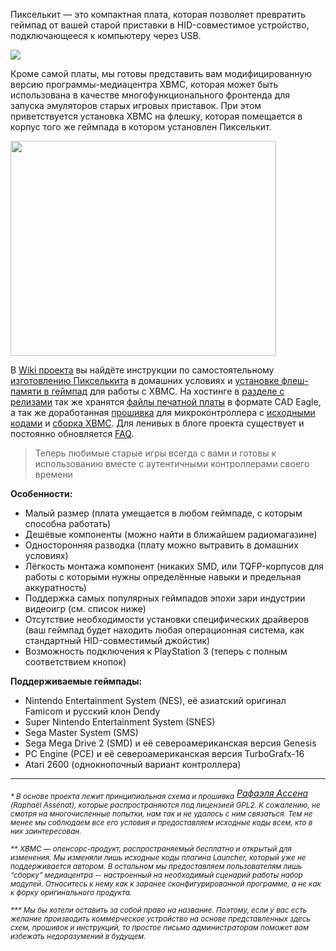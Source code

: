 Пикселькит &mdash; это компактная плата, которая позволяет превратить геймпад от вашей старой приставки в HID-совместимое устройство, подключающееся к компьютеру через USB.

<a href='https://photos.google.com/share/AF1QipPCoaBpQacfRDklXbzlNjH7jiorkWg2rNF-QOlHnjsea9_q5dVcnbG2Msk8WIHNYQ/photo/AF1QipOPq4bCRLzWPy19StIswlHPvgI08Rdciw22olkc?key=Uk94TzJPb2ZvYS1Tb2FQdTdmR3hYdFJyU1FCV2xn'><img src='https://lh5.googleusercontent.com/_pcbSxfY74TA/TLRWPWcjxGI/AAAAAAAAAx8/cQhOyGYw1PQ/s400/Parallelize.jpg' /></a>

Кроме самой платы, мы готовы представить вам модифицированную версию программы-медиацентра XBMC, которая может быть использована в качестве многофункционального фронтенда для запуска эмуляторов старых игровых приставок. При этом приветствуется установка XBMC на флешку, которая помещается в корпус того же геймпада в котором установлен Пикселькит.

<a href='http://www.youtube.com/watch?feature=player_embedded&v=27_-zG7xsQc' target='_blank'><img src='http://img.youtube.com/vi/27_-zG7xsQc/0.jpg' width='425' height=344 /></a>

В [Wiki проекта](https://github.com/Atarity/Pixelkit/wiki) вы найдёте инструкции по самостоятельному [изготовлению Пикселькита](https://github.com/Atarity/Pixelkit/wiki/%D0%A1%D0%B0%D0%BC%D0%BE%D1%81%D1%82%D0%BE%D1%8F%D1%82%D0%B5%D0%BB%D1%8C%D0%BD%D0%BE%D0%B5-%D0%B8%D0%B7%D0%B3%D0%BE%D1%82%D0%BE%D0%B2%D0%BB%D0%B5%D0%BD%D0%B8%D0%B5-%D0%9F%D0%B8%D0%BA%D1%81%D0%B5%D0%BB%D1%8C%D0%BA%D0%B8%D1%82%D0%B0) в домашних условиях и [установке флеш-памяти в геймпад](https://github.com/Atarity/Pixelkit/wiki/%D0%90%D0%BF%D0%B3%D1%80%D0%B5%D0%B9%D0%B4-%D0%9F%D0%B8%D0%BA%D1%81%D0%B5%D0%BB%D1%8C%D0%BA%D0%B8%D1%82%D0%B0) для работы с XBMC. На хостинге в [разделе с релизами](https://github.com/Atarity/Pixelkit/releases) так же хранятся [файлы печатной платы](https://github.com/Atarity/Pixelkit/releases/download/v0.9.3/Pixelkit_PCB_v10.zip) в формате CAD Eagle, а так же доработанная [прошивка](https://github.com/Atarity/Pixelkit/releases/download/v0.9.3/Pixelkit_firmware_v0.9.3.hex) для микроконтроллера с [исходными кодами](https://github.com/Atarity/Pixelkit/tree/master/src) и [сборка XBMC](https://github.com/Atarity/Pixelkit/releases/download/v0.9.3/Pixelkit_XBMC_build01.zip). Для ленивых в блоге проекта существует и постоянно обновляется [FAQ](http://pixelkit.ru/post/1285950167/faq).

>Теперь любимые старые игры всегда с вами и готовы к использованию вместе с аутентичными контроллерами своего времени

**Особенности:**
  * Малый размер (плата умещается в любом геймпаде, с которым способна работать)
  * Дешёвые компоненты (можно найти в ближайшем радиомагазине)
  * Односторонняя разводка (плату можно вытравить в домашних условиях)
  * Лёгкость монтажа компонент (никаких SMD, или TQFP-корпусов для работы с которыми нужны определённые навыки и предельная аккуратность)
  * Поддержка самых популярных геймпадов эпохи зари индустрии видеоигр (см. список ниже)
  * Отсутствие необходимости установки специфических драйверов (ваш геймпад будет находить любая операционная система, как стандартный HID-совместимый джойстик)
  * Возможность подключения к PlayStation 3 (теперь с полным соответствием кнопок)

**Поддерживаемые геймпады:**
  * Nintendo Entertainment System (NES), её азиатский оригинал Famicom и русский клон Dendy
  * Super Nintendo Entertainment System (SNES)
  * Sega Master System (SMS)
  * Sega Mega Drive 2 (SMD) и её североамериканская версия Genesis
  * PC Engine (PCE) и её североамериканская версия TurboGrafx-16
  * Atari 2600 (однокнопочный вариант контроллера)


---

_<sub>* В основе проекта лежит принципиальная схема и прошивка</sub> [Рафаэля Ассена](http://raphnet.net/) <sub>(Raphaël Assénat), которые распространяются под лицензией GPL2. К сожалению, не смотря на многочисленные попытки, нам так и не удалось с ним связаться. Тем не менее мы соблюдаем все его условия и предоставляем исходные коды всем, кто в них заинтересован.</sub>_

_<sub>** XBMC &mdash; опенсорс-продукт, распространяемый бесплатно и открытый для изменения. Мы изменяли лишь исходные коды плагина Launcher, который уже не поддерживается автором. В остальном мы предоставляем пользователям лишь “сборку” медиацентра -- настроенный на необходимый сценарий работы набор модулей. Относитесь к нему как к заранее сконфигурированной программе, а не как к форку оригинального продукта.</sub>_

_<sub>*** Мы бы хотели оставить за собой право на название. Поэтому, если у вас есть желание производить коммерческое устройство на основе представленных здесь схем, прошивок и инструкций, то простое письмо администраторам поможет вам избежать недоразумений в будущем.</sub>_
